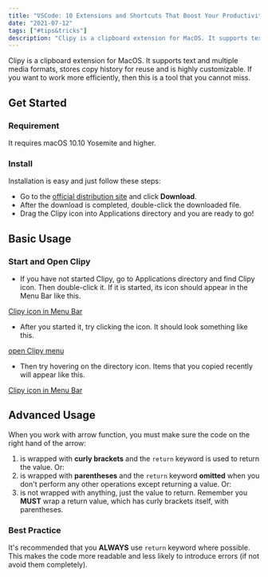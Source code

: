 ```yaml
---
title: "VSCode: 10 Extensions and Shortcuts That Boost Your Productivity"
date: "2021-07-12"
tags: ["#tips&tricks"]
description: "Clipy is a clipboard extension for MacOS. It supports text and multiple media formats, stores copy history for reuse and is highly customizable. If you want to work more efficiently, then this is a tool that you cannot miss."
---
```


Clipy is a clipboard extension for MacOS. It supports text and multiple media formats, stores copy history for reuse and is highly customizable. If you want to work more efficiently, then this is a tool that you cannot miss.

## Get Started

### Requirement

It requires macOS 10.10 Yosemite and higher.

### Install

Installation is easy and just follow these steps:

- Go to the [official distribution site](https://clipy-app.com/) and click **Download**.
- After the download is completed, double-click the downloaded file.
- Drag the Clipy icon into Applications directory and you are ready to go!

## Basic Usage

### Start and Open Clipy

- If you have not started Clipy, go to Applications directory and find Clipy icon. Then double-click it.
If it is started, its icon should appear in the Menu Bar like this.

[Clipy icon in Menu Bar](/images/post-images/clipy-icon.png)

- After you started it, try clicking the icon. It should look something like this.

[open Clipy menu](/images/post-images/clipy-menu.png)

- Then try hovering on the directory icon. Items that you copied recently will appear like this.

[Clipy icon in Menu Bar](/images/post-images/clipy-history.png)

## Advanced Usage

When you work with arrow function, you must make sure the code on the right hand of the arrow:

1. is wrapped with **curly brackets** and the `return` keyword is used to return the value. Or:
2. is wrapped with **parentheses** and the `return` keyword **omitted** when you don't perform any other operations except returning a value. Or:
3. is not wrapped with anything, just the value to return. Remember you **MUST** wrap a return value, which has curly brackets itself, with parentheses.

### Best Practice

It's recommended that you **ALWAYS** use `return` keyword where possible. This makes the code more readable and less likely to introduce errors (if not avoid them completely).


